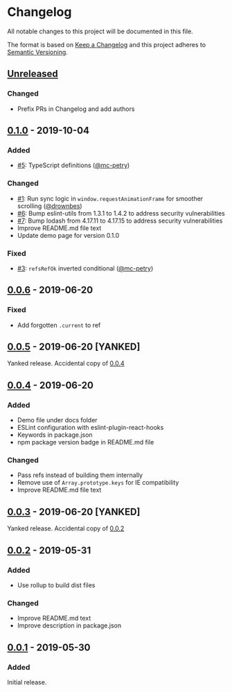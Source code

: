 # Changelog

All notable changes to this project will be documented in this file.

The format is based on [Keep a Changelog][kac] and this project adheres to
[Semantic Versioning][semver].

## [Unreleased]

### Changed

- Prefix PRs in Changelog and add authors

## [0.1.0] - 2019-10-04

### Added

- [#5](https://github.com/agorf/react-use-sync-scroll/pull/5):
  TypeScript definitions
  ([@mc-petry][])

### Changed

- [#1](https://github.com/agorf/react-use-sync-scroll/pull/1):
  Run sync logic in `window.requestAnimationFrame` for smoother scrolling
  ([@drownbes][])
- [#6](https://github.com/agorf/react-use-sync-scroll/pull/6):
  Bump eslint-utils from 1.3.1 to 1.4.2 to address security vulnerabilities
- [#7](https://github.com/agorf/react-use-sync-scroll/pull/7):
  Bump lodash from 4.17.11 to 4.17.15 to address security vulnerabilities
- Improve README.md file text
- Update demo page for version 0.1.0

### Fixed

- [#3](https://github.com/agorf/react-use-sync-scroll/pull/3):
  `refsRefOk` inverted conditional
  ([@mc-petry][])

## [0.0.6] - 2019-06-20

### Fixed

- Add forgotten `.current` to ref

## [0.0.5] - 2019-06-20 [YANKED]

Yanked release. Accidental copy of [0.0.4][]

## [0.0.4] - 2019-06-20

### Added

- Demo file under docs folder
- ESLint configuration with eslint-plugin-react-hooks
- Keywords in package.json
- npm package version badge in README.md file

### Changed

- Pass refs instead of building them internally
- Remove use of `Array.prototype.keys` for IE compatibility
- Improve README.md file text

## [0.0.3] - 2019-06-20 [YANKED]

Yanked release. Accidental copy of [0.0.2][]

## [0.0.2] - 2019-05-31

### Added

- Use rollup to build dist files

### Changed

- Improve README.md text
- Improve description in package.json

## [0.0.1] - 2019-05-30

### Added

Initial release.

[Unreleased]: https://github.com/agorf/react-use-sync-scroll/compare/0.1.0...HEAD
[0.1.0]: https://github.com/agorf/react-use-sync-scroll/compare/0.0.6...0.1.0
[0.0.6]: https://github.com/agorf/react-use-sync-scroll/compare/0.0.5...0.0.6
[0.0.5]: https://github.com/agorf/react-use-sync-scroll/compare/0.0.4...0.0.5
[0.0.4]: https://github.com/agorf/react-use-sync-scroll/compare/0.0.3...0.0.4
[0.0.3]: https://github.com/agorf/react-use-sync-scroll/compare/0.0.2...0.0.3
[0.0.2]: https://github.com/agorf/react-use-sync-scroll/compare/0.0.1...0.0.2
[0.0.1]: https://github.com/agorf/react-use-sync-scroll/releases/tag/0.0.1

[kac]: https://keepachangelog.com/en/1.0.0/
[semver]: https://semver.org/spec/v2.0.0.html
[@drownbes]: https://github.com/drownbes
[@mc-petry]: https://github.com/mc-petry
